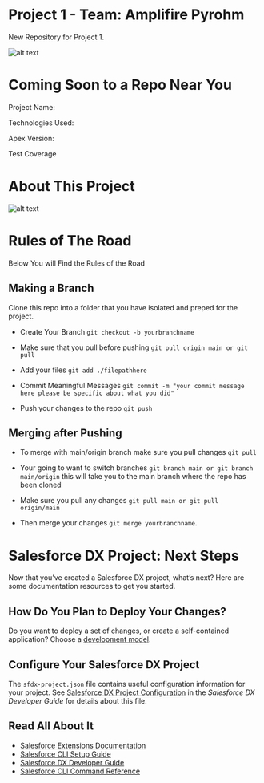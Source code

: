 # Project 1 - Team: Amplifire Pyrohm

New Repository for Project 1. 

![alt text](https://media.giphy.com/media/2qRdYsZ3QySKDN5PiE/giphy.gif)

# Coming Soon to a Repo Near You

Project Name: 

Technologies Used: 

Apex Version: 

Test Coverage

# About This Project

![alt text](https://media.giphy.com/media/3o72FkiKGMGauydfyg/giphy.gif)


# Rules of The Road

Below You will Find the Rules of the Road

## Making a Branch


Clone this repo into a folder that you have isolated and preped for the project.

- Create Your Branch ```git checkout -b yourbranchname```

- Make sure that you pull before pushing ```git pull origin main or git pull``` 

- Add your files ```git add ./filepathhere``` 

- Commit Meaningful Messages ```git commit -m "your commit message here please be specific about what you did"``` 

- Push your changes to the repo ```git push``` 

## Merging after Pushing

- To merge with main/origin branch make sure you pull changes ```git pull``` 

- Your going to want to switch branches ```git branch main or git branch main/origin``` this will take you to the main branch where the repo has been cloned 

- Make sure you pull any changes ```git pull main or git pull origin/main``` 

- Then merge your changes ```git merge yourbranchname```. 



# Salesforce DX Project: Next Steps

Now that you’ve created a Salesforce DX project, what’s next? Here are some documentation resources to get you started.

## How Do You Plan to Deploy Your Changes?

Do you want to deploy a set of changes, or create a self-contained application? Choose a [development model](https://developer.salesforce.com/tools/vscode/en/user-guide/development-models).

## Configure Your Salesforce DX Project

The `sfdx-project.json` file contains useful configuration information for your project. See [Salesforce DX Project Configuration](https://developer.salesforce.com/docs/atlas.en-us.sfdx_dev.meta/sfdx_dev/sfdx_dev_ws_config.htm) in the _Salesforce DX Developer Guide_ for details about this file.

## Read All About It

- [Salesforce Extensions Documentation](https://developer.salesforce.com/tools/vscode/)
- [Salesforce CLI Setup Guide](https://developer.salesforce.com/docs/atlas.en-us.sfdx_setup.meta/sfdx_setup/sfdx_setup_intro.htm)
- [Salesforce DX Developer Guide](https://developer.salesforce.com/docs/atlas.en-us.sfdx_dev.meta/sfdx_dev/sfdx_dev_intro.htm)
- [Salesforce CLI Command Reference](https://developer.salesforce.com/docs/atlas.en-us.sfdx_cli_reference.meta/sfdx_cli_reference/cli_reference.htm)

